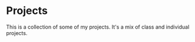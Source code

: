 Projects
========
This is a collection of some of my projects. It's a mix of class and individual projects.
